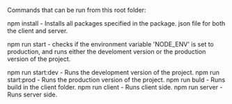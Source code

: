 Commands that can be run from this root folder:

npm install - Installs all packages specified in the package. json file for both the client and server.

npm run start - checks if the environment variable 'NODE_ENV' is set to production, and runs either the develoment version or the production version of the project.

npm run start:dev - Runs the development version of the project.
npm run start:prod - Runs the production version of the project.
npm run buld - Runs build in the client folder.
npm run client - Runs client side.
npm run server - Runs server side.
